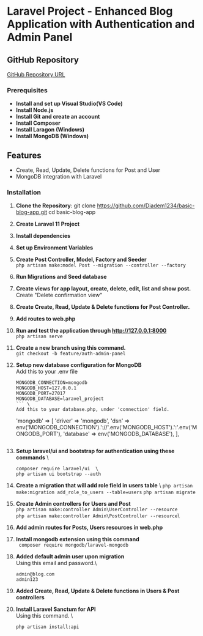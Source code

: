 # Laravel Project - Enhanced Blog Application with Authentication and Admin Panel

## GitHub Repository
[GitHub Repository URL](https://github.com/Diadem1234/basic-blog-app.git)


### Prerequisites
- **Install and set up Visual Studio(VS Code)**
- **Install Node.js**
- **Install Git and create an account**
- **Install Composer**
- **Install Laragon (Windows)**
- **Install MongoDB (Windows)**

## Features
- Create, Read, Update, Delete functions for Post and User
- MongoDB integration with Laravel


### Installation
1. **Clone the Repository**:
   git clone https://github.com/Diadem1234/basic-blog-app.git
   cd basic-blog-app
3. **Create Laravel 11 Project**
4. **Install dependencies**
5. **Set up Environment Variables**
6. **Create Post Controller, Model, Factory and Seeder** \
    ``` php artisan make:model Post --migration --controller --factory ```
7. **Run Migrations and Seed database**
8. **Create views for app layout, create, delete, edit, list and show post.**
     Create "Delete confirmation view"
9. **Create Create, Read, Update & Delete functions for Post Controller.**
10. **Add routes to web.php**
11. **Run and test the application through http://127.0.0.1:8000** \
    ``` php artisan serve ```
12. **Create a new branch using this command.** \
    ```git checkout -b feature/auth-admin-panel```
13. **Setup new database configuration for MongoDB**\
    Add this to your .env file
    ```
    MONGODB_CONNECTION=mongodb
    MONGODB_HOST=127.0.0.1
    MONGODB_PORT=27017
    MONGODB_DATABASE=laravel_project
    ``` \
    Add this to your database.php, under 'connection' field.
    ```
    'mongodb' => [
    'driver'    => 'mongodb',
    'dsn'       => env('MONGODB_CONNECTION').'://'.env('MONGODB_HOST').':'.env('MONGODB_PORT'),
    'database'  => env('MONGODB_DATABASE'),
    ],
    ```
14. **Setup laravel/ui and bootstrap for authentication using these commands** \
    ```
    composer require laravel/ui  \
    php artisan ui bootstrap --auth
    ```
15. **Create a migration that will add role field in users table** \ 
    ``` php artisan make:migration add_role_to_users --table=users ```
    ``` php artisan migrate ```

16. **Create Admin controllers for Users and Post**\
    ``` php artisan make:controller Admin\UserController --resource ```\
    ``` php artisan make:controller Admin\PostController --resource ```\
17. **Add admin routes for Posts, Users resources in web.php**

18. **Install mongodb extension using this command** \
    ``` composer require mongodb/laravel-mongodb```

19. **Added default admin user upon migration** \
    Using this email and password.\
    ```
    admin@blog.com
    admin123
    ```

20. **Added Create, Read, Update & Delete functions in Users & Post controllers** 

21. **Install Laravel Sanctum for API** \
    Using this command. \
    ```
    php artisan install:api
    ```
